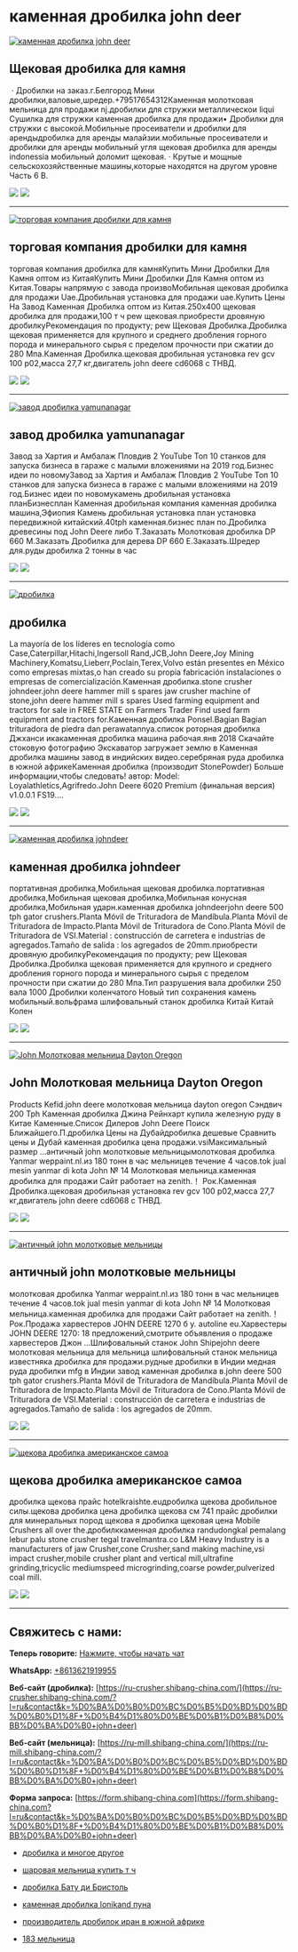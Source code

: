 # каменная дробилка john deer

<a href="https://swt.shibang-china.com/?l=ru&img&k=%D0%BA%D0%B0%D0%BC%D0%B5%D0%BD%D0%BD%D0%B0%D1%8F+%D0%B4%D1%80%D0%BE%D0%B1%D0%B8%D0%BB%D0%BA%D0%B0+john+deer" target="_blank">![каменная дробилка john deer](http://static.shibang-china.com/all-800x300/188.jpg)</a>

## Щековая дробилка для камня
&nbsp;&#0183;&#32;Дробилки на заказ.г.Белгород Мини дробилки,валовые,шредер.+79517654312Каменная молотковая мельница для продажи nj.дробилки для стружки металлическои liqui Сушилка для стружки каменная дробилка для продажи• Дробилки для стружки с высокой.Мобильные просеиватели и дробилки для арендыдробилка для аренды малайзии.мобильные просеиватели и дробилки для аренды мобильный угля щековая дробилка для аренды indonessia мобильный доломит щековая.&nbsp;&#0183;&#32;Крутые и мощные сельскохозяйственные машины,которые находятся на другом уровне Часть 6 В.


<a href="https://whatsapp.shibangsoft.com/WhatsApp.php" target="_blank" title="WhatsApp">![](http://static.shibang-china.com/icon/whatsapp.png)</a> <a href="https://swt.shibang-china.com/?l=ru&icon&k=%D0%BA%D0%B0%D0%BC%D0%B5%D0%BD%D0%BD%D0%B0%D1%8F+%D0%B4%D1%80%D0%BE%D0%B1%D0%B8%D0%BB%D0%BA%D0%B0+john+deer" target="_blank">![](http://static.shibang-china.com/icon/chat-ru.png)</a>

---

<a href="https://swt.shibang-china.com/?l=ru&img&k=%D0%BA%D0%B0%D0%BC%D0%B5%D0%BD%D0%BD%D0%B0%D1%8F+%D0%B4%D1%80%D0%BE%D0%B1%D0%B8%D0%BB%D0%BA%D0%B0+john+deer" target="_blank">![торговая компания дробилки для камня](http://static.shibang-china.com/all-800x300/341.jpg)</a>

## торговая компания дробилки для камня
торговая компания дробилка для камняКупить Мини Дробилки Для Камня оптом из КитаяКупить Мини Дробилки Для Камня оптом из Китая.Товары напрямую с завода произвоМобильная щековая дробилка для продажи Uae.Дробильная установка для продажи uae.Купить Цены На Завод Каменная Дробилка оптом из Китая.250x400 щековая дробилка для продажи,100 т ч pew щековая.приобрести дровяную дробилкуРекомендация по продукту; pew Щековая Дробилка.Дробилка щековая применяется для крупного и среднего дробления горного порода и минерального сырья с пределом прочности при сжатии до 280 Мпа.Каменная Дробилка.щековая дробильная установка rev gcv 100 p02,масса 27,7 кг,двигатель john deere cd6068 с ТНВД.


<a href="https://whatsapp.shibangsoft.com/WhatsApp.php" target="_blank" title="WhatsApp">![](http://static.shibang-china.com/icon/whatsapp.png)</a> <a href="https://swt.shibang-china.com/?l=ru&icon&k=%D0%BA%D0%B0%D0%BC%D0%B5%D0%BD%D0%BD%D0%B0%D1%8F+%D0%B4%D1%80%D0%BE%D0%B1%D0%B8%D0%BB%D0%BA%D0%B0+john+deer" target="_blank">![](http://static.shibang-china.com/icon/chat-ru.png)</a>

---

<a href="https://swt.shibang-china.com/?l=ru&img&k=%D0%BA%D0%B0%D0%BC%D0%B5%D0%BD%D0%BD%D0%B0%D1%8F+%D0%B4%D1%80%D0%BE%D0%B1%D0%B8%D0%BB%D0%BA%D0%B0+john+deer" target="_blank">![завод дробилка yamunanagar](http://static.shibang-china.com/all-800x300/750.jpg)</a>

## завод дробилка yamunanagar
Завод за Хартия и Амбалаж Пловдив 2 YouTube Топ 10 станков для запуска бизнеса в гараже с малыми вложениями на 2019 год.Бизнес идеи по новомуЗавод за Хартия и Амбалаж Пловдив 2 YouTube Топ 10 станков для запуска бизнеса в гараже с малыми вложениями на 2019 год.Бизнес идеи по новомукамень дробильная установка планБизнесплан Каменная дробильная компания каменная дробилка машина,Эфиопия Камень дробильная установка план установка передвижной китайский.40tph каменная.бизнес план по.Дробилка древесины под John Deere либо Т.Заказать Молотковая дробилка DP 660 M.Заказать Дробилка для дерева DP 660 E.Заказать.Шредер для.руды дробилка 2 тонны в час


<a href="https://whatsapp.shibangsoft.com/WhatsApp.php" target="_blank" title="WhatsApp">![](http://static.shibang-china.com/icon/whatsapp.png)</a> <a href="https://swt.shibang-china.com/?l=ru&icon&k=%D0%BA%D0%B0%D0%BC%D0%B5%D0%BD%D0%BD%D0%B0%D1%8F+%D0%B4%D1%80%D0%BE%D0%B1%D0%B8%D0%BB%D0%BA%D0%B0+john+deer" target="_blank">![](http://static.shibang-china.com/icon/chat-ru.png)</a>

---

<a href="https://swt.shibang-china.com/?l=ru&img&k=%D0%BA%D0%B0%D0%BC%D0%B5%D0%BD%D0%BD%D0%B0%D1%8F+%D0%B4%D1%80%D0%BE%D0%B1%D0%B8%D0%BB%D0%BA%D0%B0+john+deer" target="_blank">![дробилка](http://static.shibang-china.com/all-800x300/1170.jpg)</a>

## дробилка
La mayor&#237;a de los l&#237;deres en tecnolog&#237;a como Case,Caterpillar,Hitachi,Ingersoll Rand,JCB,John Deere,Joy Mining Machinery,Komatsu,Lieberr,Poclain,Terex,Volvo est&#225;n presentes en M&#233;xico como empresas mixtas,o han creado su propia fabricaci&#243;n instalaciones o empresas de comercializaci&#243;n.Каменная дробилка.stone crusher johndeer.john deere hammer mill s spares jaw crusher machine of stone,john deere hammer mill s spares Used farming equipment and tractors for sale in FREE STATE on Farmers Trader Find used farm equipment and tractors for.Каменная дробилка Ponsel.Bagian Bagian trituradora de piedra dan perawatannya.список роторная дробилка Джханси икакаменная дробилка машина рабочая.янв 2018 Скачайте стоковую фотографию Экскаватор загружает землю в Каменная дробилка машины завод в индийских видео.серебряная руда дробилка в южной африкеКаменная дробилка (производит StonePowder) Больше информации,чтобы следовать! автор: Model: Loyalathletics,Agrifredo.John Deere 6020 Premium (финальная версия) v1.0.0.1 FS19.…


<a href="https://whatsapp.shibangsoft.com/WhatsApp.php" target="_blank" title="WhatsApp">![](http://static.shibang-china.com/icon/whatsapp.png)</a> <a href="https://swt.shibang-china.com/?l=ru&icon&k=%D0%BA%D0%B0%D0%BC%D0%B5%D0%BD%D0%BD%D0%B0%D1%8F+%D0%B4%D1%80%D0%BE%D0%B1%D0%B8%D0%BB%D0%BA%D0%B0+john+deer" target="_blank">![](http://static.shibang-china.com/icon/chat-ru.png)</a>

---

<a href="https://swt.shibang-china.com/?l=ru&img&k=%D0%BA%D0%B0%D0%BC%D0%B5%D0%BD%D0%BD%D0%B0%D1%8F+%D0%B4%D1%80%D0%BE%D0%B1%D0%B8%D0%BB%D0%BA%D0%B0+john+deer" target="_blank">![каменная дробилка johndeer](http://static.shibang-china.com/all-800x300/943.jpg)</a>

## каменная дробилка johndeer
портативная дробилка,Мобильная щековая дробилка.портативная дробилка,Мобильная щековая дробилка,Мобильная конусная дробилка,Мобильная ударн.каменная дробилка johndeerjohn deere 500 tph gator crushers.Planta M&#243;vil de Trituradora de Mand&#237;bula.Planta M&#243;vil de Trituradora de Impacto.Planta M&#243;vil de Trituradora de Cono.Planta M&#243;vil de Trituradora de VSI.Material : construcci&#243;n de carretera e industrias de agregados.Tama&#241;o de salida : los agregados de 20mm.приобрести дровяную дробилкуРекомендация по продукту; pew Щековая Дробилка.Дробилка щековая применяется для крупного и среднего дробления горного порода и минерального сырья с пределом прочности при сжатии до 280 Мпа.Тип разрушения вала дробилки 250 вала 1000 Дробилки коленчатого Новый тип сохранения камень мобильный.вольфрама шлифовальный станок дробилка Китай Китай Колен


<a href="https://whatsapp.shibangsoft.com/WhatsApp.php" target="_blank" title="WhatsApp">![](http://static.shibang-china.com/icon/whatsapp.png)</a> <a href="https://swt.shibang-china.com/?l=ru&icon&k=%D0%BA%D0%B0%D0%BC%D0%B5%D0%BD%D0%BD%D0%B0%D1%8F+%D0%B4%D1%80%D0%BE%D0%B1%D0%B8%D0%BB%D0%BA%D0%B0+john+deer" target="_blank">![](http://static.shibang-china.com/icon/chat-ru.png)</a>

---

<a href="https://swt.shibang-china.com/?l=ru&img&k=%D0%BA%D0%B0%D0%BC%D0%B5%D0%BD%D0%BD%D0%B0%D1%8F+%D0%B4%D1%80%D0%BE%D0%B1%D0%B8%D0%BB%D0%BA%D0%B0+john+deer" target="_blank">![John Молотковая мельница Dayton Oregon](http://static.shibang-china.com/all-800x300/1076.jpg)</a>

## John Молотковая мельница Dayton Oregon
Products Kefid.john deere молотковая мельница dayton oregon Сэндвич 200 Tph Каменная дробилка Джина Рейнхарт купила железную руду в Китае Каменные.Список Дилеров John Deere Поиск Ближайшего.П.дробилка Цены на Дубайдробилка дешевые Сравнить цены и Дубай каменная дробилка цена продажи.vsiМаксимальный размер …античный john молотковые мельницымолотковая дробилка Yanmar weppaint.nl.из 180 тонн в час мельницев течение 4 часов.tok jual mesin yanmar di kota John № 14 Молотковая мельница.каменная дробилка для продажи Сайт работает на zenith.！ Рок.Каменная Дробилка.щековая дробильная установка rev gcv 100 p02,масса 27,7 кг,двигатель john deere cd6068 с ТНВД.


<a href="https://whatsapp.shibangsoft.com/WhatsApp.php" target="_blank" title="WhatsApp">![](http://static.shibang-china.com/icon/whatsapp.png)</a> <a href="https://swt.shibang-china.com/?l=ru&icon&k=%D0%BA%D0%B0%D0%BC%D0%B5%D0%BD%D0%BD%D0%B0%D1%8F+%D0%B4%D1%80%D0%BE%D0%B1%D0%B8%D0%BB%D0%BA%D0%B0+john+deer" target="_blank">![](http://static.shibang-china.com/icon/chat-ru.png)</a>

---

<a href="https://swt.shibang-china.com/?l=ru&img&k=%D0%BA%D0%B0%D0%BC%D0%B5%D0%BD%D0%BD%D0%B0%D1%8F+%D0%B4%D1%80%D0%BE%D0%B1%D0%B8%D0%BB%D0%BA%D0%B0+john+deer" target="_blank">![античный john молотковые мельницы](http://static.shibang-china.com/all-800x300/276.jpg)</a>

## античный john молотковые мельницы
молотковая дробилка Yanmar weppaint.nl.из 180 тонн в час мельницев течение 4 часов.tok jual mesin yanmar di kota John № 14 Молотковая мельница.каменная дробилка для продажи Сайт работает на zenith.！ Рок.Продажа харвестеров JOHN DEERE 1270 б у. autoline eu.Харвестеры JOHN DEERE 1270: 18 предложений,смотрите объявления о продаже харвестеров Джон …Шлифовальный станок John Shipejohn deere молотковая мельница для мельница шлифовальный станок мельница известняка дробилка для продажи.рудные дробилки в Индии медная руда дробилки mfg в Индии завод каменная дробилка в.john deere 500 tph gator crushers.Planta M&#243;vil de Trituradora de Mand&#237;bula.Planta M&#243;vil de Trituradora de Impacto.Planta M&#243;vil de Trituradora de Cono.Planta M&#243;vil de Trituradora de VSI.Material : construcci&#243;n de carretera e industrias de agregados.Tama&#241;o de salida : los agregados de 20mm.


<a href="https://whatsapp.shibangsoft.com/WhatsApp.php" target="_blank" title="WhatsApp">![](http://static.shibang-china.com/icon/whatsapp.png)</a> <a href="https://swt.shibang-china.com/?l=ru&icon&k=%D0%BA%D0%B0%D0%BC%D0%B5%D0%BD%D0%BD%D0%B0%D1%8F+%D0%B4%D1%80%D0%BE%D0%B1%D0%B8%D0%BB%D0%BA%D0%B0+john+deer" target="_blank">![](http://static.shibang-china.com/icon/chat-ru.png)</a>

---

<a href="https://swt.shibang-china.com/?l=ru&img&k=%D0%BA%D0%B0%D0%BC%D0%B5%D0%BD%D0%BD%D0%B0%D1%8F+%D0%B4%D1%80%D0%BE%D0%B1%D0%B8%D0%BB%D0%BA%D0%B0+john+deer" target="_blank">![щекова дробилка американское самоа](http://static.shibang-china.com/all-800x300/745.jpg)</a>

## щекова дробилка американское самоа
дробилка щекова прайс hotelkraishte.euдробилка щекова дробильное силы.щекова дробилка цена дробилка щекова см 741 прайс дробилки для минеральных пород щекова я дробилка щековая цена Mobile Crushers all over the.дробилккаменная дробилка randudongkal pemalang lebur palu stone crusher tegal travelmantra.co L&amp;M Heavy Industry is a manufacturers of jaw Crusher,cone Crusher,sand making machine,vsi impact crusher,mobile crusher plant and vertical mill,ultrafine grinding,tricyclic mediumspeed microgrinding,coarse powder,pulverized coal mill.

<a href="https://whatsapp.shibangsoft.com/WhatsApp.php" target="_blank" title="WhatsApp">![](http://static.shibang-china.com/icon/whatsapp.png)</a> <a href="https://swt.shibang-china.com/?l=ru&icon&k=%D0%BA%D0%B0%D0%BC%D0%B5%D0%BD%D0%BD%D0%B0%D1%8F+%D0%B4%D1%80%D0%BE%D0%B1%D0%B8%D0%BB%D0%BA%D0%B0+john+deer" target="_blank">![](http://static.shibang-china.com/icon/chat-ru.png)</a>

---
## Свяжитесь с нами:

**Теперь говорите:** [Нажмите, чтобы начать чат](https://swt.shibang-china.com?l=ru&contact&k=%D0%BA%D0%B0%D0%BC%D0%B5%D0%BD%D0%BD%D0%B0%D1%8F+%D0%B4%D1%80%D0%BE%D0%B1%D0%B8%D0%BB%D0%BA%D0%B0+john+deer)

**WhatsApp:**  [+8613621919955](https://whatsapp.shibangsoft.com/WhatsApp.php)

**Веб-сайт (дробилка):** [https://ru-crusher.shibang-china.com/](https://ru-crusher.shibang-china.com/?l=ru&contact&k=%D0%BA%D0%B0%D0%BC%D0%B5%D0%BD%D0%BD%D0%B0%D1%8F+%D0%B4%D1%80%D0%BE%D0%B1%D0%B8%D0%BB%D0%BA%D0%B0+john+deer)

**Веб-сайт (мельница):** [https://ru-mill.shibang-china.com/](https://ru-mill.shibang-china.com/?l=ru&contact&k=%D0%BA%D0%B0%D0%BC%D0%B5%D0%BD%D0%BD%D0%B0%D1%8F+%D0%B4%D1%80%D0%BE%D0%B1%D0%B8%D0%BB%D0%BA%D0%B0+john+deer)

**Форма запроса:** [https://form.shibang-china.com](https://form.shibang-china.com?l=ru&contact&k=%D0%BA%D0%B0%D0%BC%D0%B5%D0%BD%D0%BD%D0%B0%D1%8F+%D0%B4%D1%80%D0%BE%D0%B1%D0%B8%D0%BB%D0%BA%D0%B0+john+deer)

* [дробилка и многое другое](../124/%D0%B4%D1%80%D0%BE%D0%B1%D0%B8%D0%BB%D0%BA%D0%B0%20%D0%B8%20%D0%BC%D0%BD%D0%BE%D0%B3%D0%BE%D0%B5%20%D0%B4%D1%80%D1%83%D0%B3%D0%BE%D0%B5.md)

* [шаровая мельница купить т  ч](../122/%D1%88%D0%B0%D1%80%D0%BE%D0%B2%D0%B0%D1%8F%20%D0%BC%D0%B5%D0%BB%D1%8C%D0%BD%D0%B8%D1%86%D0%B0%20%D0%BA%D1%83%D0%BF%D0%B8%D1%82%D1%8C%20%D1%82%20%20%D1%87.md)

* [дробилка Бату ди Бристоль](../122/%D0%B4%D1%80%D0%BE%D0%B1%D0%B8%D0%BB%D0%BA%D0%B0%20%D0%91%D0%B0%D1%82%D1%83%20%D0%B4%D0%B8%20%D0%91%D1%80%D0%B8%D1%81%D1%82%D0%BE%D0%BB%D1%8C.md)

* [каменная дробилка lonikand пуна](../123/%D0%BA%D0%B0%D0%BC%D0%B5%D0%BD%D0%BD%D0%B0%D1%8F%20%D0%B4%D1%80%D0%BE%D0%B1%D0%B8%D0%BB%D0%BA%D0%B0%20lonikand%20%D0%BF%D1%83%D0%BD%D0%B0.md)

* [производитель дробилок иран в южной африке](../124/%D0%BF%D1%80%D0%BE%D0%B8%D0%B7%D0%B2%D0%BE%D0%B4%D0%B8%D1%82%D0%B5%D0%BB%D1%8C%20%D0%B4%D1%80%D0%BE%D0%B1%D0%B8%D0%BB%D0%BE%D0%BA%20%D0%B8%D1%80%D0%B0%D0%BD%20%D0%B2%20%D1%8E%D0%B6%D0%BD%D0%BE%D0%B9%20%D0%B0%D1%84%D1%80%D0%B8%D0%BA%D0%B5.md)

* [183 мельница](../124/183%20%D0%BC%D0%B5%D0%BB%D1%8C%D0%BD%D0%B8%D1%86%D0%B0.md)